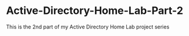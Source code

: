 # Active-Directory-Home-Lab-Part-2
This is the 2nd part of my Active Directory Home Lab project series
